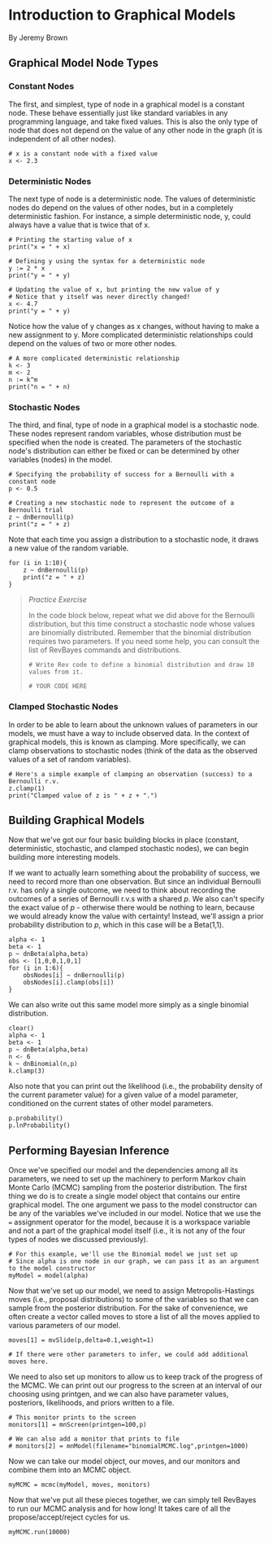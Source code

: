 # Introduction to Graphical Models

By Jeremy Brown

## Graphical Model Node Types

### Constant Nodes

The first, and simplest, type of node in a graphical model is a constant node. These behave essentially just like standard variables in any programming language, and take fixed values. This is also the only type of node that does not depend on the value of any other node in the graph (it is independent of all other nodes).

```
# x is a constant node with a fixed value
x <- 2.3
```

### Deterministic Nodes

The next type of node is a deterministic node. The values of deterministic nodes do depend on the values of other nodes, but in a completely deterministic fashion. For instance, a simple deterministic node, y, could always have a value that is twice that of x.

```
# Printing the starting value of x
print("x = " + x)

# Defining y using the syntax for a deterministic node
y := 2 * x
print("y = " + y)

# Updating the value of x, but printing the new value of y
# Notice that y itself was never directly changed!
x <- 4.7
print("y = " + y)
```

Notice how the value of y changes as x changes, without having to make a new assignment to y. More complicated deterministic relationships could depend on the values of two or more other nodes.

```
# A more complicated deterministic relationship
k <- 3
m <- 2
n := k^m
print("n = " + n)
```

### Stochastic Nodes

The third, and final, type of node in a graphical model is a stochastic node. These nodes represent random variables, whose distribution must be specified when the node is created. The parameters of the stochastic node's distribution can either be fixed or can be determined by other variables (nodes) in the model.

```
# Specifying the probability of success for a Bernoulli with a constant node
p <- 0.5

# Creating a new stochastic node to represent the outcome of a Bernoulli trial
z ~ dnBernoulli(p)
print("z = " + z)
```

Note that each time you assign a distribution to a stochastic node, it draws a new value of the random variable.

```
for (i in 1:10){
    z ~ dnBernoulli(p)
    print("z = " + z)
}
```

> _Practice Exercise_
>
> In the code block below, repeat what we did above for the Bernoulli distribution, but this time construct a stochastic node whose values are binomially distributed. Remember that the binomial distribution requires two parameters. If you need some help, you can consult the list of RevBayes commands and distributions.
> 
> `# Write Rev code to define a binomial distribution and draw 10 values from it.`
>
> `# YOUR CODE HERE`

### Clamped Stochastic Nodes

In order to be able to learn about the unknown values of parameters in our models, we must have a way to include observed data. In the context of graphical models, this is known as clamping. More specifically, we can clamp observations to stochastic nodes (think of the data as the observed values of a set of random variables).

```
# Here's a simple example of clamping an observation (success) to a Bernoulli r.v.
z.clamp(1)
print("Clamped value of z is " + z + ".")
```

## Building Graphical Models

Now that we've got our four basic building blocks in place (constant, deterministic, stochastic, and clamped stochastic nodes), we can begin building more interesting models.

If we want to actually learn something about the probability of success, we need to record more than one observation. But since an individual Bernoulli r.v. has only a single outcome, we need to think about recording the outcomes of a series of Bernoulli r.v.s with a shared _p_. We also can't specify the exact value of _p_ - otherwise there would be nothing to learn, because we would already know the value with certainty! Instead, we'll assign a prior probability distribution to _p_, which in this case will be a Beta(1,1).

```
alpha <- 1
beta <- 1
p ~ dnBeta(alpha,beta)
obs <- [1,0,0,1,0,1]
for (i in 1:6){
    obsNodes[i] ~ dnBernoulli(p)
    obsNodes[i].clamp(obs[i])
}
```

We can also write out this same model more simply as a single binomial distribution.

```
clear()
alpha <- 1
beta <- 1
p ~ dnBeta(alpha,beta)
n <- 6
k ~ dnBinomial(n,p)
k.clamp(3)
```

Also note that you can print out the likelihood (i.e., the probability density of the current parameter value) for a given value of a model parameter, conditioned on the current states of other model parameters.

```
p.probability()
p.lnProbability()
```

## Performing Bayesian Inference

Once we've specified our model and the dependencies among all its parameters, we need to set up the machinery to perform Markov chain Monte Carlo (MCMC) sampling from the posterior distribution. The first thing we do is to create a single model object that contains our entire graphical model. The one argument we pass to the model constructor can be any of the variables we've included in our model. Notice that we use the `=` assignment operator for the model, because it is a workspace variable and not a part of the graphical model itself (i.e., it is not any of the four types of nodes we discussed previously).

```
# For this example, we'll use the Binomial model we just set up
# Since alpha is one node in our graph, we can pass it as an argument to the model constructor
myModel = model(alpha)
```

Now that we've set up our model, we need to assign Metropolis-Hastings moves (i.e., proposal distributions) to some of the variables so that we can sample from the posterior distribution. For the sake of convenience, we often create a vector called moves to store a list of all the moves applied to various parameters of our model.

```
moves[1] = mvSlide(p,delta=0.1,weight=1)

# If there were other parameters to infer, we could add additional moves here.
```

We need to also set up monitors to allow us to keep track of the progress of the MCMC. We can print out our progress to the screen at an interval of our choosing using printgen, and we can also have parameter values, posteriors, likelihoods, and priors written to a file.

```
# This monitor prints to the screen
monitors[1] = mnScreen(printgen=100,p)

# We can also add a monitor that prints to file
# monitors[2] = mnModel(filename="binomialMCMC.log",printgen=1000)
```

Now we can take our model object, our moves, and our monitors and combine them into an MCMC object.

`myMCMC = mcmc(myModel, moves, monitors)`

Now that we've put all these pieces together, we can simply tell RevBayes to run our MCMC analysis and for how long! It takes care of all the propose/accept/reject cycles for us.

`myMCMC.run(10000)`
